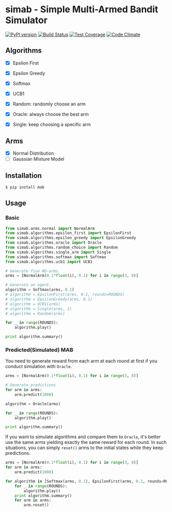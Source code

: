 # simab - Simple Multi-Armed Bandit Simulator

[![PyPI version](https://badge.fury.io/py/simab.svg)](https://badge.fury.io/py/simab)
[![Build Status](https://travis-ci.org/AkihikoITOH/simab.svg?branch=master)](https://travis-ci.org/AkihikoITOH/simab)
[![Test Coverage](https://codeclimate.com/github/AkihikoITOH/simab/badges/coverage.svg)](https://codeclimate.com/github/AkihikoITOH/simab/coverage)
[![Code Climate](https://codeclimate.com/github/AkihikoITOH/simab/badges/gpa.svg)](https://codeclimate.com/github/AkihikoITOH/simab)

## Algorithms

- [x] Epsilon First
- [x] Epsilon Greedy
- [x] Softmax
- [x] UCB1

- [x] Random: randomly choose an arm
- [x] Oracle: always choose the best arm
- [x] Single: keep choosing a specific arm

## Arms

- [x] Normal Distribution
- [ ] Gaussian Mixture Model

## Installation

```python
$ pip install mab
```

## Usage

### Basic

```python
from simab.arms.normal import NormalArm
from simab.algorithms.epsilon_first import EpsilonFirst
from simab.algorithms.epsilon_greedy import EpsilonGreedy
from simab.algorithms.oracle import Oracle
from simab.algorithms.random_choice import Random
from simab.algorithms.single_arm import Single
from simab.algorithms.softmax import Softmax
from simab.algorithms.ucb1 import UCB1

# Generate five ND-arms.
arms = [NormalArm(0.1*float(i), 0.1) for i in range(3, 8)]

# Generate an agent.
algorithm = Softmax(arms, 0.1)
# algorithm = EpsilonFirst(arms, 0.1, rounds=ROUNDS)
# algorithm = EpsilonGreedy(arms, 0.1)
# algorithm = UCB1(arms)
# algorithm = Single(arms, 2)
# algorithm = Random(arms)

for _ in range(ROUNDS):
    algorithm.play()

print algorithm.summary()
```

### Predicted(Simulated) MAB

You need to generate reward from each arm at each round at first if you conduct simulation with `Oracle`.

```python
arms = [NormalArm(0.1*float(i), 0.1) for i in range(3, 8)]

# Generate predictions
for arm in arms:
    arm.predict(1000)

algorithm = Oracle(arms)

for _ in range(ROUNDS):
    algorithm.play()

print algorithm.summary()
```

If you want to simulate algorithms and compare them to `Oracle`, it's better use the same arms yielding exactly the same reward for each round. In such situations, you can simply `reset()` arms to the initial states while they keep predictions.

```python
arms = [NormalArm(0.1*float(i), 0.1) for i in range(3, 8)]
for arm in arms:
    arm.predict(1000)

for algorithm in [Softmax(arms, 0.1), EpsilonFirst(arms, 0.1, rounds=ROUNDS), EpsilonGreedy(arms, 0.1), UCB1(arms), Single(arms, 2), Random(arms)]:
    for _ in range(ROUNDS):
        algorithm.play()
    print algorithm.summary()
    for arm in arms:
        arm.reset()
```

